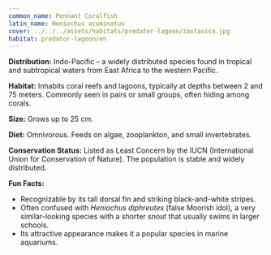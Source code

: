 ```yaml
---
common_name: Pennant Coralfish  
latin_name: Heniochus acuminatus
cover: ../../../assets/habitats/predator-lagoon/zastavica.jpg
habitat: predator-lagoon/en
---
```


**Distribution:** Indo-Pacific – a widely distributed species found in tropical and subtropical waters from East Africa to the western Pacific.

**Habitat:** Inhabits coral reefs and lagoons, typically at depths between 2 and 75 meters. Commonly seen in pairs or small groups, often hiding among corals.

**Size:** Grows up to 25 cm.

**Diet:** Omnivorous. Feeds on algae, zooplankton, and small invertebrates.

**Conservation Status:** Listed as Least Concern by the IUCN (International Union for Conservation of Nature). The population is stable and widely distributed.

**Fun Facts:**
- Recognizable by its tall dorsal fin and striking black-and-white stripes.
- Often confused with *Heniochus diphreutes* (false Moorish idol), a very similar-looking species with a shorter snout that usually swims in larger schools.
- Its attractive appearance makes it a popular species in marine aquariums.